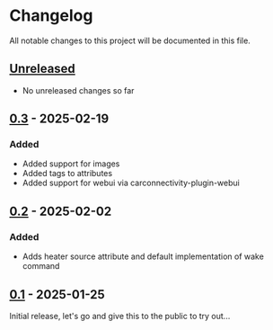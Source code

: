 # Changelog

All notable changes to this project will be documented in this file.

## [Unreleased]
- No unreleased changes so far

## [0.3] - 2025-02-19
### Added
- Added support for images
- Added tags to attributes
- Added support for webui via carconnectivity-plugin-webui

## [0.2] - 2025-02-02
### Added
- Adds heater source attribute and default implementation of wake command

## [0.1] - 2025-01-25
Initial release, let's go and give this to the public to try out...

[unreleased]: https://github.com/tillsteinbach/CarConnectivity/compare/v0.3...HEAD
[0.3]: https://github.com/tillsteinbach/CarConnectivity/releases/tag/v0.3
[0.2]: https://github.com/tillsteinbach/CarConnectivity/releases/tag/v0.2
[0.1]: https://github.com/tillsteinbach/CarConnectivity/releases/tag/v0.1
